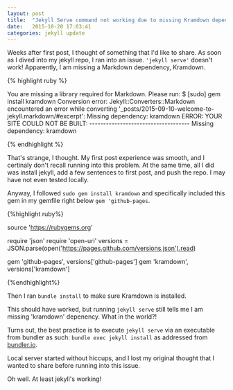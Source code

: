 ```yaml
---
layout: post
title:  "Jekyll Serve command not working due to missing Kramdown dependency"
date:   2015-10-20 17:03:41
categories: jekyll update
---
```


Weeks after first post, I thought of something that I'd like to share.
As soon as I dived into my jekyll repo, I ran into an issue. 
`'jekyll serve'` doesn't work! Apparently, I am missing a Markdown dependency, Kramdown.

{% highlight ruby %}

You are missing a library required for Markdown. Please run:
  $ [sudo] gem install kramdown
  Conversion error: Jekyll::Converters::Markdown encountered an error while converting '_posts/2015-09-10-welcome-to-jekyll.markdown/#excerpt':
                    Missing dependency: kramdown
             ERROR: YOUR SITE COULD NOT BE BUILT:
                    ------------------------------------
                    Missing dependency: kramdown

{% endhighlight %}

That's strange, I thought. My first post experience was smooth, and I certinaly don't recall running into this problem. At the same time, all I did was install jekyll, add a few sentences to first post, and push the repo. I may have not even tested locally. 

Anyway, I followed `sudo gem install kramdown` and specifically included this gem in my gemfile right below `gem 'github-pages`.

{%highlight ruby%}

source 'https://rubygems.org'

require 'json'
require 'open-uri'
versions = JSON.parse(open('https://pages.github.com/versions.json').read)

gem 'github-pages', versions['github-pages']
gem 'kramdown', versions['kramdown']

{%endhighlight%}

Then I ran `bundle install` to make sure Kramdown is installed.

This should have worked, but running `jekyll serve` still tells me I am missing 'kramdown' depenency.
What in the world?!

Turns out, the best practice is to execute `jekyll serve` via an executable from bundler as such:
`bundle exec jekyll install` as addressed from <a href="http://bundler.io/">bundler.io</a>.

Local server started without hiccups, and I lost my original thought that I wanted to share before running into this issue. 

Oh well. At least jekyll's working!
